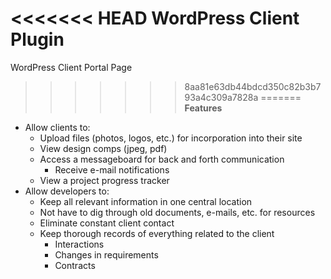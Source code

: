 <<<<<<< HEAD
WordPress Client Plugin
=======
WordPress Client Portal Page
>>>>>>> 8aa81e63db44bdcd350c82b3b793a4c309a7828a
=======
**Features**
- Allow clients to:
  - Upload files (photos, logos, etc.) for incorporation into their site
  - View design comps (jpeg, pdf)
  - Access a messageboard for back and forth communication
    - Receive e-mail notifications
  - View a project progress tracker
- Allow developers to:
  - Keep all relevant information in one central location
  - Not have to dig through old documents, e-mails, etc. for resources
  - Eliminate constant client contact
  - Keep thorough records of everything related to the client 
    - Interactions
    - Changes in requirements
    - Contracts
